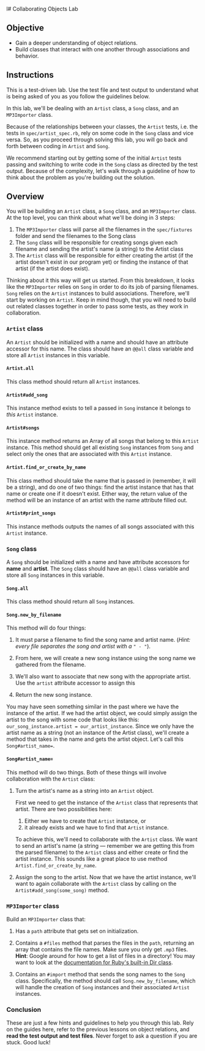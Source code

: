 l# Collaborating Objects Lab

## Objective

- Gain a deeper understanding of object relations.
- Build classes that interact with one another through associations and behavior.

## Instructions

This is a test-driven lab. Use the test file and test output to understand what
is being asked of you as you follow the guidelines below.

In this lab, we'll be dealing with an `Artist` class, a `Song` class, and an
`MP3Importer` class.

Because of the relationships between your classes, the `Artist` tests, i.e. the
tests in `spec/artist_spec.rb`, rely on some code in the `Song` class and vice
versa. So, as you proceed through solving this lab, you will go back and forth
between coding in `Artist` and `Song`.

We recommend starting out by getting some of the initial `Artist` tests passing
and switching to write code in the `Song` class as directed by the test output.
Because of the complexity, let's walk through a guideline of how to think about
the problem as you're building out the solution.

## Overview

You will be building an `Artist` class, a `Song` class, and an `MP3Importer`
class. At the top level, you can think about what we'll be doing in 3 steps:

1. The `MP3Importer` class will parse all the filenames in the `spec/fixtures` folder
   and send the filenames to the Song class
2. The `Song` class will be responsible for creating songs given each filename and
   sending the artist's name (a string) to the Artist class
3. The `Artist` class will be responsible for either creating the artist (if the
   artist doesn't exist in our program yet) or finding the instance of that
   artist (if the artist does exist).

Thinking about it this way will get us started. From this breakdown, it looks
like the `MP3Importer` relies on `Song` in order to do its job of parsing
filenames. `Song` relies on the `Artist` instances to build associations.
Therefore, we'll start by working on `Artist`. Keep in mind though, that you
will need to build out related classes together in order to pass some tests, as
they work in collaboration.

### `Artist` class

An `Artist` should be initialized with a name and should have an attribute
accessor for this name. The class should have an `@@all` class variable and
store all `Artist` instances in this variable.

#### `Artist.all`

This class method should return all `Artist` instances.

#### `Artist#add_song`

This instance method exists to tell a passed in `Song` instance it belongs to
_this_ `Artist` instance.

#### `Artist#songs`

This instance method returns an Array of all songs that belong to this `Artist`
instance. This method should get all existing `Song` instances from `Song` and
select only the ones that are associated with this `Artist` instance.

#### `Artist.find_or_create_by_name`

This class method should take the name that is passed in (remember, it will be a
string), and do one of two things: find the artist instance that has that name
or create one if it doesn't exist. Either way, the return value of the method
will be an instance of an artist with the name attribute filled out.

#### `Artist#print_songs`

This instance methods outputs the names of all songs associated with this
`Artist` instance.

### `Song` class

A `Song` should be initialized with a name and have attribute accessors for
**name** and **artist**. The `Song` class should have an `@@all` class variable
and store all `Song` instances in this variable.

#### `Song.all`

This class method should return all `Song` instances.

#### `Song.new_by_filename`

This method will do four things:

1. It must parse a filename to find the song name and artist name. (_Hint: every
   file separates the song and artist with a `" - "`_).

2. From here, we will create a new song instance using the song name we gathered
   from the filename.

3. We'll also want to associate that new song with the appropriate artist. Use
   the `artist` attribute accessor to assign this

4. Return the new song instance.

You may have seen something similar in the past where we have the instance of
the artist. If we had the artist object, we could simply assign the artist to
the song with some code that looks like this: `our_song_instance.artist =
our_artist_instance`. Since we only have the artist name as a string (not an
instance of the Artist class), we'll create a method that takes in the name and
gets the artist object. Let's call this `Song#artist_name=`.

#### `Song#artist_name=`

This method will do two things. Both of these things will involve collaboration
with the `Artist` class:

1. Turn the artist's name as a string into an `Artist` object.

    First we need to get the instance of the `Artist` class that represents that
    artist. There are two possibilities here:

    1. Either we have to create that `Artist` instance, or
    2. it already exists and we have to find that `Artist` instance.

    To achieve this, we'll need to collaborate with the `Artist` class. We want
    to send an artist's name (a string &mdash; remember we are getting this from
    the parsed filename) to the `Artist` class and either create or find the
    artist instance. This sounds like a great place to use method
    `Artist.find_or_create_by_name`.

2. Assign the song to the artist. Now that we have the artist instance, we'll
    want to again collaborate with the `Artist` class by calling on the
    `Artist#add_song(some_song)` method.

### `MP3Importer` class

Build an `MP3Importer` class that:

1. Has a `path` attribute that gets set on initialization.

2. Contains a `#files` method that parses the files in the `path`, returning an
   array that contains the file names. Make sure you only get `.mp3` files.
   **Hint**: Google around for how to get a list of files in a directory! You
   may want to look at the [documentation for Ruby's built-in Dir
   class](https://ruby-doc.org/core-2.6.1/Dir.html).

3. Contains an `#import` method that sends the song names to the `Song` class.
   Specifically, the method should call `Song.new_by_filename`, which will
   handle the creation of `Song` instances and their associated `Artist`
   instances.

### Conclusion

These are just a few hints and guidelines to help you through this lab. Rely on
the guides here, refer to the previous lessons on object relations, and
**read the test output and test files**. Never forget to ask a question 
if you are stuck. Good luck!
